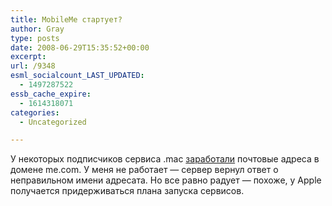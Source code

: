 ```yaml
---
title: MobileMe стартует?
author: Gray
type: posts
date: 2008-06-29T15:35:52+00:00
excerpt:
url: /9348
esml_socialcount_LAST_UPDATED:
  - 1497287522
essb_cache_expire:
  - 1614318071
categories:
  - Uncategorized

---
```








У некоторых подписчиков сервиса .mac <a href="http://www.macrumors.com/2008/06/28/me-com-email-addresses-now-working/" target="_blank">заработали</a> почтовые адреса в домене me.com. У меня не работает &#8212; сервер вернул ответ о неправильном имени адресата. Но все равно радует &#8212; похоже, у Apple получается придерживаться плана запуска сервисов.